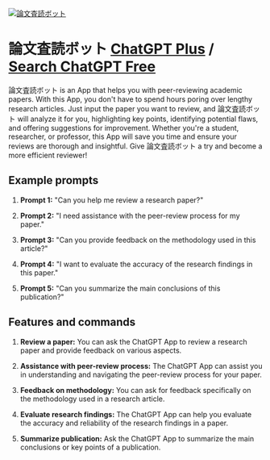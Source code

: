 
[![論文査読ボット](https://files.oaiusercontent.com/file-3XUp7yR5jEiJWaCeDZp7XhuL?se=2123-10-18T02%3A24%3A47Z&sp=r&sv=2021-08-06&sr=b&rscc=max-age%3D31536000%2C%20immutable&rscd=attachment%3B%20filename%3D21528191-5f15-4acc-8259-67f236af22dc.png&sig=vfSQr4MS2o5E2hzEGEzFQrqedcpBbwN4P9d1XvwwqKk%3D)](https://chat.openai.com/g/g-FIyQjAW3g-lun-wen-cha-du-botuto)

# 論文査読ボット [ChatGPT Plus](https://chat.openai.com/g/g-FIyQjAW3g-lun-wen-cha-du-botuto) / [Search ChatGPT Free](https://gptcall.net/index.html#/?search=%E8%AB%96%E6%96%87%E6%9F%BB%E8%AA%AD%E3%83%9C%E3%83%83%E3%83%88)

論文査読ボット is an App that helps you with peer-reviewing academic papers. With this App, you don't have to spend hours poring over lengthy research articles. Just input the paper you want to review, and 論文査読ボット will analyze it for you, highlighting key points, identifying potential flaws, and offering suggestions for improvement. Whether you're a student, researcher, or professor, this App will save you time and ensure your reviews are thorough and insightful. Give 論文査読ボット a try and become a more efficient reviewer!

## Example prompts

1. **Prompt 1:** "Can you help me review a research paper?"

2. **Prompt 2:** "I need assistance with the peer-review process for my paper."

3. **Prompt 3:** "Can you provide feedback on the methodology used in this article?"

4. **Prompt 4:** "I want to evaluate the accuracy of the research findings in this paper."

5. **Prompt 5:** "Can you summarize the main conclusions of this publication?"

## Features and commands

1. **Review a paper:** You can ask the ChatGPT App to review a research paper and provide feedback on various aspects.

2. **Assistance with peer-review process:** The ChatGPT App can assist you in understanding and navigating the peer-review process for your paper.

3. **Feedback on methodology:** You can ask for feedback specifically on the methodology used in a research article.

4. **Evaluate research findings:** The ChatGPT App can help you evaluate the accuracy and reliability of the research findings in a paper.

5. **Summarize publication:** Ask the ChatGPT App to summarize the main conclusions or key points of a publication.


